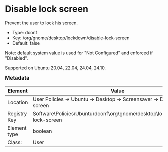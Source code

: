 # Disable lock screen

Prevent the user to lock his screen.

- Type: dconf
- Key: /org/gnome/desktop/lockdown/disable-lock-screen
- Default: false

Note: default system value is used for "Not Configured" and enforced if "Disabled".

Supported on Ubuntu 20.04, 22.04, 24.04, 24.10.



<span style="font-size: larger;">**Metadata**</span>

| Element      | Value            |
| ---          | ---              |
| Location     | User Policies -> Ubuntu -> Desktop -> Screensaver -> Disable lock screen    |
| Registry Key | Software\Policies\Ubuntu\dconf\org\gnome\desktop\lockdown\disable-lock-screen         |
| Element type | boolean |
| Class:       | User       |
